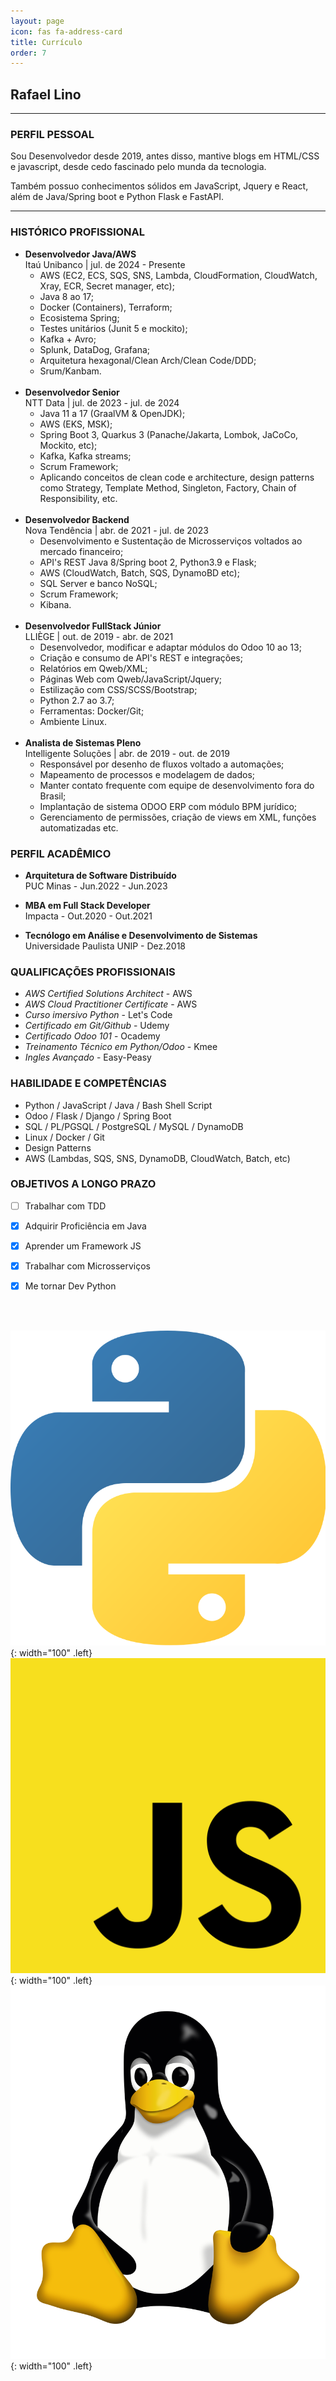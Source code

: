 ```yaml
---
layout: page
icon: fas fa-address-card
title: Currículo
order: 7
---
```


## Rafael Lino

---

### PERFIL PESSOAL

<p>Sou Desenvolvedor desde 2019, antes disso, mantive blogs em HTML/CSS e javascript, desde cedo fascinado pelo munda da tecnologia.</p>
<p>Também possuo conhecimentos sólidos em JavaScript, Jquery e React, além de Java/Spring boot e Python Flask e FastAPI.</p>

--------------------

### HISTÓRICO PROFISSIONAL

* **Desenvolvedor Java/AWS** <br>
  Itaú Unibanco | jul. de 2024 - Presente
  - AWS (EC2, ECS, SQS, SNS, Lambda, CloudFormation, CloudWatch, Xray, ECR, Secret manager, etc);
  - Java 8 ao 17;
  - Docker (Containers), Terraform;
  - Ecosistema Spring;
  - Testes unitários (Junit 5 e mockito);
  - Kafka + Avro;
  - Splunk, DataDog, Grafana;
  - Arquitetura hexagonal/Clean Arch/Clean Code/DDD;
  - Srum/Kanbam.
    <br>
    <br>
* **Desenvolvedor Senior** <br>
  NTT Data | jul. de 2023 - jul. de 2024
  - Java 11 a 17 (GraalVM & OpenJDK);
  - AWS (EKS, MSK);
  - Spring Boot 3, Quarkus 3 (Panache/Jakarta, Lombok, JaCoCo, Mockito, etc);
  - Kafka, Kafka streams;
  - Scrum Framework;
  - Aplicando conceitos de clean code e architecture, design patterns como Strategy, Template Method, Singleton, Factory, Chain of Responsibility, etc.
    <br>
    <br>
* **Desenvolvedor Backend** <br>
  Nova Tendência | abr. de 2021 - jul. de 2023
  - Desenvolvimento e Sustentação de Microsserviços voltados ao mercado financeiro;
  - API's REST Java 8/Spring boot 2, Python3.9 e Flask;
  - AWS (CloudWatch, Batch, SQS, DynamoBD etc);
  - SQL Server e banco NoSQL;
  - Scrum Framework;
  - Kibana.
    <br>
    <br>
* **Desenvolvedor FullStack Júnior** <br>
  LLIÈGE | out. de 2019 - abr. de 2021
  - Desenvolvedor, modificar e adaptar módulos do Odoo 10 ao 13;
  - Criação e consumo de API's REST e integrações;
  - Relatórios em Qweb/XML;
  - Páginas Web com Qweb/JavaScript/Jquery;
  - Estilização com CSS/SCSS/Bootstrap;
  - Python 2.7 ao 3.7;
  - Ferramentas: Docker/Git;
  - Ambiente Linux.
    <br>
    <br>
* **Analista de Sistemas Pleno** <br>
  Intelligente Soluções | abr. de 2019 - out. de 2019
  - Responsável por desenho de fluxos voltado a automações;
  - Mapeamento de processos e modelagem de dados;
  - Manter contato frequente com equipe de desenvolvimento fora do Brasil;
  - Implantação de sistema ODOO ERP com módulo BPM jurídico;
  - Gerenciamento de permissões, criação de views em XML, funções automatizadas etc.

### PERFIL ACADÊMICO

* **Arquitetura de Software Distribuído**<br>
  PUC Minas - Jun.2022 - Jun.2023

* **MBA em Full Stack Developer**<br>
  Impacta - Out.2020 - Out.2021

* **Tecnólogo em Análise e Desenvolvimento de Sistemas**<br>
  Universidade Paulista UNIP - Dez.2018

### QUALIFICAÇÕES PROFISSIONAIS

- *AWS Certified Solutions Architect* - AWS
- *AWS Cloud Practitioner Certificate* - AWS
- *Curso imersivo Python* - Let's Code
- *Certificado em Git/Github* - Udemy
- *Certificado Odoo 101* - Ocademy
- *Treinamento Técnico em Python/Odoo* - Kmee
- *Ingles Avançado* - Easy-Peasy

### HABILIDADE E COMPETÊNCIAS

- Python / JavaScript / Java / Bash Shell Script
- Odoo / Flask / Django / Spring Boot
- SQL / PL/PGSQL / PostgreSQL / MySQL / DynamoDB
- Linux / Docker / Git
- Design Patterns
- AWS (Lambdas, SQS, SNS, DynamoDB, CloudWatch, Batch, etc)

### OBJETIVOS A LONGO PRAZO

- [ ] Trabalhar com TDD
- [X] Adquirir Proficiência em Java
- [X] Aprender um Framework JS
- [X] Trabalhar com Microsserviços
- [X] Me tornar Dev Python


<br>
<br>

![Desktop View](/assets/img/general/python.png){: width="100" .left}
![Desktop View](/assets/img/general/js.png){: width="100" .left}
![Desktop View](/assets/img/general/linux.png){: width="100" .left}
